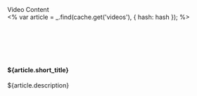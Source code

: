 

<div class="panel panel-primary">
  <div class="panel-heading">Video Content</div>
  <% var article = _.find(cache.get('videos'), { hash: hash }); %>
  <div class="panel-body">
    <div class="media">
      <div class="media-left">
        <span class="wistia_embed wistia_async_${article.id} popover=true popoverAnimateThumbnail=true playerPreference=html5" style="display:inline-block;height:84px;width:150px">&nbsp;</span>
        <script charset="ISO-8859-1" src="//fast.wistia.com/assets/external/E-v1.js" async></script>
      </div>
      <div class="media-body">
        <h4 class="media-heading">${article.short_title}</h4>
        <p>${article.description}</p>
      </div>
    </div>
  </div>
</div>
